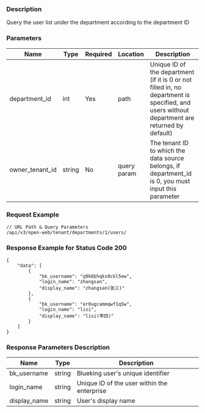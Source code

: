 ### Description

Query the user list under the department according to the department ID

### Parameters

| Name            | Type   | Required | Location    | Description                                                                                                                                 |
|-----------------|--------|----------|-------------|---------------------------------------------------------------------------------------------------------------------------------------------|
| department_id   | int    | Yes      | path        | Unique ID of the department (if it is 0 or not filled in, no department is specified, and users without department are returned by default) |
| owner_tenant_id | string | No       | query param | The tenant ID to which the data source belongs, if department_id is 0, you must input this parameter                                        |

### Request Example

```
// URL Path & Query Parameters
/api/v3/open-web/tenant/departments/1/users/
```

### Response Example for Status Code 200

```json5
{
    "data": [
        {
            "bk_username": "q9k6bhqks0ckl5ew",
            "login_name": "zhangsan",
            "display_name": "zhangsan(张三)"
        },
        {
            "bk_username": "er0ugcammqwf1q5w",
            "login_name": "lisi",
            "display_name": "lisi(李四)"
        }
    ]
}
```

### Response Parameters Description

| Name         | Type   | Description                                 |
|--------------|--------|---------------------------------------------|
| bk_username  | string | Blueking user's unique identifier           |
| login_name   | string | Unique ID of the user within the enterprise |
| display_name | string | User's display name                         |
